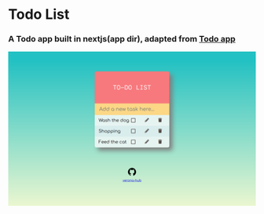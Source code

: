 # Todo List

### A Todo app built in nextjs(app dir), adapted from [Todo app](https://github.com/verona-hub/to-do-list)

![](https://raw.githubusercontent.com/verona-hub/to-do-list/master/img/screenshot.png)
